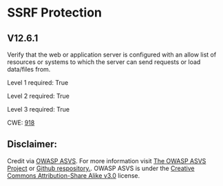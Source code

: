 #  SSRF Protection
## V12.6.1
Verify that the web or application server is configured with an allow list of resources or systems to which the server can send requests or load data/files from.
Level 1 required: True
Level 2 required: True
Level 3 required: True
CWE: [918](https://cwe.mitre.org/data/definitions/918)

## Disclaimer:
Credit via [OWASP ASVS](https://owasp.org/www-project-application-security-verification-standard/). For more information visit [The OWASP ASVS Project](https://owasp.org/www-project-application-security-verification-standard/) or [Github respository.](https://github.com/OWASP/ASVS). OWASP ASVS is under the [Creative Commons Attribution-Share Alike v3.0](https://creativecommons.org/licenses/by-sa/3.0/) license.
